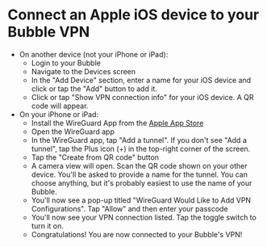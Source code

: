 # Connect an Apple iOS device to your Bubble VPN

* On another device (not your iPhone or iPad):
   * Login to your Bubble
   * Navigate to the Devices screen
   * In the "Add Device" section, enter a name for your iOS device and click or tap the "Add" button to add it.
   * Click or tap "Show VPN connection info" for your iOS device. A QR code will appear.
* On your iPhone or iPad:
   * Install the WireGuard App from the [Apple App Store](https://apps.apple.com/us/app/wireguard/id1441195209)
   * Open the WireGuard app
   * In the WireGuard app, tap "Add a tunnel". If you don't see "Add a tunnel", tap the Plus icon (+) in the top-right corner of the screen.
   * Tap the "Create from QR code" button
   * A camera view will open. Scan the QR code shown on your other device. You'll be asked to provide a name for the tunnel. You can choose anything, but it's probably easiest to use the name of your Bubble.
   * You'll now see a pop-up titled "WireGuard Would Like to Add VPN Configurations". Tap "Allow" and then enter your passcode
   * You'll now see your VPN connection listed. Tap the toggle switch to turn it on.
   * Congratulations! You are now connected to your Bubble's VPN!
